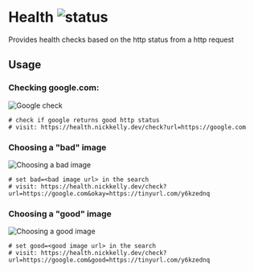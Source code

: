 # Health ![status](https://health.nickkelly.dev/check?url=https://health.nickkelly.dev/_health)

Provides health checks based on the http status from a http request

## Usage

### Checking google.com:

![Google check](https://health.nickkelly.dev/check?url=https://google.com)

```
# check if google returns good http status
# visit: https://health.nickkelly.dev/check?url=https://google.com
```

### Choosing a "bad" image

![Choosing a bad image](https://health.nickkelly.dev/check?url=https://google.com/this_path_doesnt_exist_dsnjfksdf)
```
# set bad=<bad image url> in the search
# visit: https://health.nickkelly.dev/check?url=https://google.com&okay=https://tinyurl.com/y6kzednq
```

### Choosing a "good" image

![Choosing a good image](https://health.nickkelly.dev/check?url=https://google.com&good=https://tinyurl.com/y6kzednq)
```
# set good=<good image url> in the search
# visit: https://health.nickkelly.dev/check?url=https://google.com&good=https://tinyurl.com/y6kzednq
```
